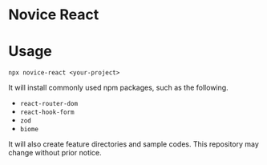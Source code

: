 # Novice React

# Usage
```
npx novice-react <your-project>
```
It will install commonly used npm packages, such as the following.
* `react-router-dom`
* `react-hook-form`
* `zod`
* `biome`

It will also create feature directories and sample codes.
This repository may change without prior notice.
